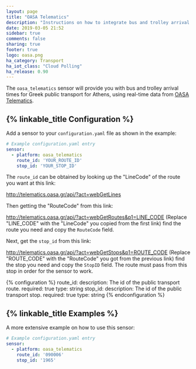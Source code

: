 ```yaml
---
layout: page
title: "OASA Telematics"
description: "Instructions on how to integrate bus and trolley arrival data for Greek OASA Telematics within Home Assistant."
date: 2019-03-05 21:52
sidebar: true
comments: false
sharing: true
footer: true
logo: oasa.png
ha_category: Transport
ha_iot_class: "Cloud Polling"
ha_release: 0.90
---
```


The `oasa_telematics` sensor will provide you with bus and trolley arrival times for Greek public transport for Athens, using real-time data from [OASA Telematics](http://telematics.oasa.gr/en/).

## {% linkable_title Configuration %}

Add a sensor to your `configuration.yaml` file as shown in the example:

```yaml
# Example configuration.yaml entry
sensor:
  - platform: oasa_telematics
    route_id: 'YOUR_ROUTE_ID'
    stop_id: 'YOUR_STOP_ID'
```

The `route_id` can be obtained by looking up the "LineCode" of the route you want at this link: 

<http://telematics.oasa.gr/api/?act=webGetLines>

Then getting the "RouteCode" from this link:

<http://telematics.oasa.gr/api/?act=webGetRoutes&p1=LINE_CODE>
(Replace "LINE_CODE" with the "LineCode" you copied from the first link) find the route you need and copy the `RouteCode` field.

Next, get the `stop_id` from this link: 

<http://telematics.oasa.gr/api/?act=webGetStops&p1=ROUTE_CODE>
(Replace "ROUTE_CODE" with the "RouteCode" you got from the previous link) find the stop you need and copy the `StopID` field. The route must pass from this stop in order for the sensor to work.

{% configuration %}
route_id:
  description: The id of the public transport route.
  required: true
  type: string
stop_id:
  description: The id of the public transport stop.
  required: true
  type: string
{% endconfiguration %}

## {% linkable_title Examples %}

A more extensive example on how to use this sensor:

```yaml
# Example configuration.yaml entry
sensor:
  - platform: oasa_telematics
    route_id: '090006'
    stop_id: '1965'
```
